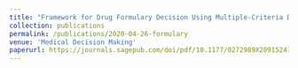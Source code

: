 ```yaml
---
title: "Framework for Drug Formulary Decision Using Multiple-Criteria Decision Analysis"
collection: publications
permalink: /publications/2020-04-26-formulary
venue: 'Medical Decision Making'
paperurl: https://journals.sagepub.com/doi/pdf/10.1177/0272989X20915241
---
```




